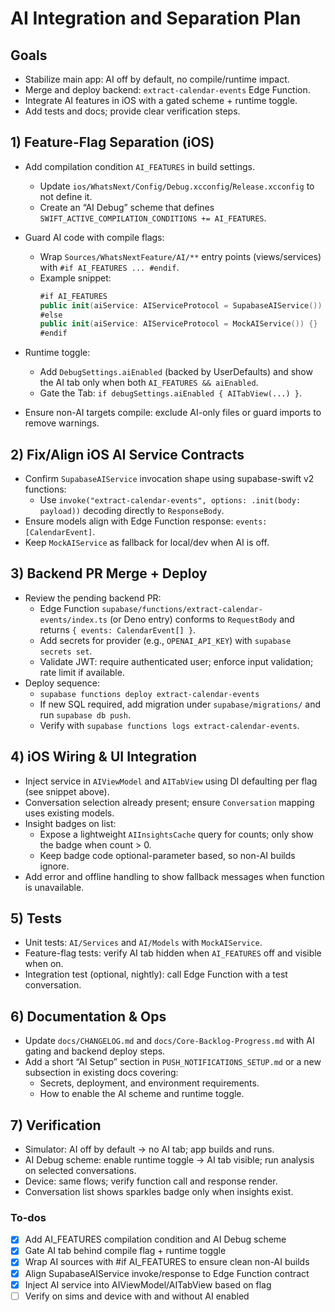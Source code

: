 <!-- ef046693-c00e-4a0f-8b44-3064bf27934a 7ba5ca94-04f2-4f56-b1e7-c15859893713 -->
# AI Integration and Separation Plan

## Goals

- Stabilize main app: AI off by default, no compile/runtime impact.
- Merge and deploy backend: `extract-calendar-events` Edge Function.
- Integrate AI features in iOS with a gated scheme + runtime toggle.
- Add tests and docs; provide clear verification steps.

## 1) Feature-Flag Separation (iOS)

- Add compilation condition `AI_FEATURES` in build settings.
  - Update `ios/WhatsNext/Config/Debug.xcconfig`/`Release.xcconfig` to not define it.
  - Create an “AI Debug” scheme that defines `SWIFT_ACTIVE_COMPILATION_CONDITIONS += AI_FEATURES`.
- Guard AI code with compile flags:
  - Wrap `Sources/WhatsNextFeature/AI/**` entry points (views/services) with `#if AI_FEATURES ... #endif`.
  - Example snippet:
    ```swift
    #if AI_FEATURES
    public init(aiService: AIServiceProtocol = SupabaseAIService()) {}
    #else
    public init(aiService: AIServiceProtocol = MockAIService()) {}
    #endif
    ```

- Runtime toggle:
  - Add `DebugSettings.aiEnabled` (backed by UserDefaults) and show the AI tab only when both `AI_FEATURES && aiEnabled`.
  - Gate the Tab: `if debugSettings.aiEnabled { AITabView(...) }`.
- Ensure non-AI targets compile: exclude AI-only files or guard imports to remove warnings.

## 2) Fix/Align iOS AI Service Contracts

- Confirm `SupabaseAIService` invocation shape using supabase-swift v2 functions:
  - Use `invoke("extract-calendar-events", options: .init(body: payload))` decoding directly to `ResponseBody`.
- Ensure models align with Edge Function response: `events: [CalendarEvent]`.
- Keep `MockAIService` as fallback for local/dev when AI is off.

## 3) Backend PR Merge + Deploy

- Review the pending backend PR:
  - Edge Function `supabase/functions/extract-calendar-events/index.ts` (or Deno entry) conforms to `RequestBody` and returns `{ events: CalendarEvent[] }`.
  - Add secrets for provider (e.g., `OPENAI_API_KEY`) with `supabase secrets set`.
  - Validate JWT: require authenticated user; enforce input validation; rate limit if available.
- Deploy sequence:
  - `supabase functions deploy extract-calendar-events`
  - If new SQL required, add migration under `supabase/migrations/` and run `supabase db push`.
  - Verify with `supabase functions logs extract-calendar-events`.

## 4) iOS Wiring & UI Integration

- Inject service in `AIViewModel` and `AITabView` using DI defaulting per flag (see snippet above).
- Conversation selection already present; ensure `Conversation` mapping uses existing models.
- Insight badges on list:
  - Expose a lightweight `AIInsightsCache` query for counts; only show the badge when count > 0.
  - Keep badge code optional-parameter based, so non-AI builds ignore.
- Add error and offline handling to show fallback messages when function is unavailable.

## 5) Tests

- Unit tests: `AI/Services` and `AI/Models` with `MockAIService`.
- Feature-flag tests: verify AI tab hidden when `AI_FEATURES` off and visible when on.
- Integration test (optional, nightly): call Edge Function with a test conversation.

## 6) Documentation & Ops

- Update `docs/CHANGELOG.md` and `docs/Core-Backlog-Progress.md` with AI gating and backend deploy steps.
- Add a short “AI Setup” section in `PUSH_NOTIFICATIONS_SETUP.md` or a new subsection in existing docs covering:
  - Secrets, deployment, and environment requirements.
  - How to enable the AI scheme and runtime toggle.

## 7) Verification

- Simulator: AI off by default → no AI tab; app builds and runs.
- AI Debug scheme: enable runtime toggle → AI tab visible; run analysis on selected conversations.
- Device: same flows; verify function call and response render.
- Conversation list shows sparkles badge only when insights exist.

### To-dos

- [x] Add AI_FEATURES compilation condition and AI Debug scheme
- [x] Gate AI tab behind compile flag + runtime toggle
- [x] Wrap AI sources with #if AI_FEATURES to ensure clean non-AI builds
- [x] Align SupabaseAIService invoke/response to Edge Function contract
- [x] Inject AI service into AIViewModel/AITabView based on flag
- [ ] Verify on sims and device with and without AI enabled